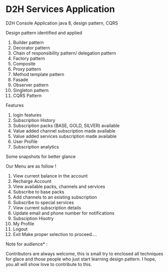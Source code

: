 # D2H Services Application
D2H Console Application java 8, design pattern, CQRS 


Design pattern identified and applied
1) Builder pattern
2) Decorator pattern
3) Chain of responsibility pattern/ delegation pattern
4) Factory pattern
5) Composite
6) Proxy pattern
7) Method template pattern
8) Fasade
9) Observer pattern
10) Singleton pattern
11) CQRS Pattern

Features
1) login features
2) Subscription History
3) Subscription packs (BASE, GOLD, SILVER) available
4) Value added channel subscription made available 
5) Value added services subscription made available 
6) User Profile
7) Subscription analytics


Some snapshots for better glance

Our Menu are as follow !
1. View current balance in the account
2. Recharge Account
3. View available packs, channels and services
4. Subscribe to base packs
5. Add channels to an existing subscription
6. Subscribe to special services
7. View current subscription details
8. Update email and phone number for notifications
9. Subsciption Hisotry
10. My Profile
11. Logout
12. Exit
Make proper selection to proceed....

Note for audience* :

Contributors are always welcome, this is small try to enclosed all techniques for glace and those people who just start learning design pattern. I hope, you all will show love to contribute to this.

